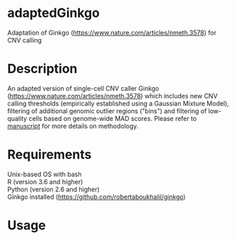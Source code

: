# adaptedGinkgo
Adaptation of Ginkgo (https://www.nature.com/articles/nmeth.3578) for CNV calling
# Description
An adapted version of single-cell CNV caller Ginkgo (https://www.nature.com/articles/nmeth.3578) which includes new CNV calling thresholds (empirically established using a Gaussian Mixture Model), filtering of additional genomic outlier regions ("bins") and filtering of low-quality cells based on genome-wide MAD scores. Please refer to [manuscript]() for more details on methodology.
# Requirements
Unix-based OS with bash  
R (version 3.6 and higher)  
Python (version 2.6 and higher)  
Ginkgo installed (https://github.com/robertaboukhalil/ginkgo)
# Usage
